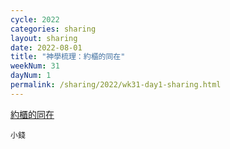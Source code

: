 ```yaml
---
cycle: 2022
categories: sharing
layout: sharing
date: 2022-08-01
title: "神學梳理：約櫃的同在"
weekNum: 31
dayNum: 1
permalink: /sharing/2022/wk31-day1-sharing.html
---
```


[約櫃的同在](https://eccseattle.github.io/media/sharing/2022/wk031/2022-08-01-bin.m4a)

`小錢`
